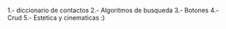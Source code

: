 1.- diccionario de contactos 
2.- Algoritmos de busqueda
3.- Botones
4.- Crud
5.- Estetica y cinematicas :)
